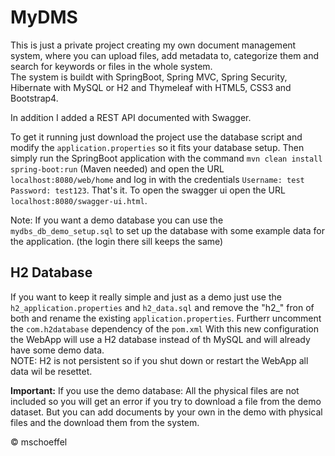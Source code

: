 # MyDMS

This is just a private project creating my own document management system, where you can upload files, add metadata to, categorize them and search for keywords or files in the whole system.\
The system is buildt with SpringBoot, Spring MVC, Spring Security, Hibernate with MySQL or H2 and Thymeleaf with HTML5, CSS3 and Bootstrap4.

In addition I added a REST API documented with Swagger.

To get it running just download the project use the database script and modify the `application.properties` so it fits your database setup.
Then simply run the SpringBoot application with the command `mvn clean install spring-boot:run` (Maven needed) and open the URL `localhost:8080/web/home` and log in with the credentials `Username: test Password: test123`. That's it.
To open the swagger ui open the URL `localhost:8080/swagger-ui.html`.

Note: If you want a demo database you can use the `mydbs_db_demo_setup.sql` to set up the database with some example data for the application. (the login there sill keeps the same)

## H2 Database
If you want to keep it really simple and just as a demo just use the `h2_application.properties` and `h2_data.sql` and remove the "h2_" fron of both and rename the existing `application.properties`. Furtherr uncomment the `com.h2database` dependency of the `pom.xml` With this new configuration the WebApp will use a H2 database instead of th MySQL and will already have some demo data.\
NOTE: H2 is not persistent so if you shut down or restart the WebApp all data wil be resettet.

**Important:** If you use the demo database: All the physical files are not included so you will get an error if you try to download a file from the demo dataset.
But you can add documents by your own in the demo with physical files and the download them from the system.

&copy; mschoeffel
